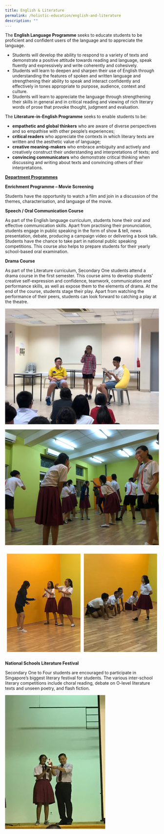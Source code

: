 ```yaml
---
title: English & Literature
permalink: /holistic-education/english-and-literature
description: ""
---
```

The **English Language Programme** seeks to educate students to be proficient and confident users of the language and to appreciate the language.  
  

*   Students will develop the ability to respond to a variety of texts and demonstrate a positive attitude towards reading and language, speak fluently and expressively and write coherently and cohesively.
*   Students will learn to deepen and sharpen their use of English through understanding the features of spoken and written language and strengthening their ability to speak and interact confidently and effectively in tones appropriate to purpose, audience, context and culture.
*   Students will learn to appreciate the language through strengthening their skills in general and in critical reading and viewing of rich literary words of prose that provoke thought, judgment and evaluation.

  
The **Literature-in-English Programme** seeks to enable students to be:  
  

*   **empathetic and global thinkers** who are aware of diverse perspectives and so empathise with other people’s experiences;
*   **critical readers** who appreciate the contexts in which literary texts are written and the aesthetic value of language;
*   **creative meaning-makers** who embrace ambiguity and actively and creatively construct their understanding and interpretations of texts; and
*   **convincing communicators** who demonstrate critical thinking when discussing and writing about texts and convincing others of their interpretations.


<strong><u>Department Programmes</u></strong>

**Enrichment Programme – Movie Screening**

Students have the opportunity to watch a film and join in a discussion of the themes, characterisation, and language of the movie.  
  
**Speech / Oral Communication Course**

As part of the English language curriculum, students hone their oral and effective communication skills. Apart from practising their pronunciation, students engage in public speaking in the form of show & tell, news presentation, debate, producing a campaign video or delivering a book talk. Students have the chance to take part in national public speaking competitions. This course also helps to prepare students for their yearly school-based oral examination.  
  
**Drama Course**

As part of the Literature curriculum, Secondary One students attend a drama course in the first semester. This course aims to develop students’ creative self-expression and confidence, teamwork, communication and performance skills, as well as expose them to the elements of drama. At the end of the course, students stage their play. Apart from watching the performance of their peers, students can look forward to catching a play at the theatre.


![](/images/english%201.jpeg)

![](/images/english%202.jpeg)

<table style="border-collapse:collapse;border-spacing:0" class="tg"><thead><tr><td style="background-color:#FFF;border-color:white;border-style:solid;border-width:1px;font-family:Arial, sans-serif;font-size:14px;overflow:hidden;padding:10px 5px;text-align:left;vertical-align:top;word-break:normal"><img src="/images/english%203.jpeg" 
     style="width:100%"></td><td style="background-color:#FFF;border-color:white;border-style:solid;border-width:1px;font-family:Arial, sans-serif;font-size:14px;overflow:hidden;padding:10px 5px;text-align:left;vertical-align:top;word-break:normal"><img src="/images/english%2044.jpeg" 
     style="width:100%"></td></tr></thead></table>
		 
		 


**National Schools Literature Festival**

Secondary One to Four students are encouraged to participate in Singapore’s biggest literary festival for students. The various inter-school literary competitions include choral reading, debate on O-level literature texts and unseen poetry, and flash fiction.  
  
<img src="/images/english%205.jpeg" 
     style="width:65%">
